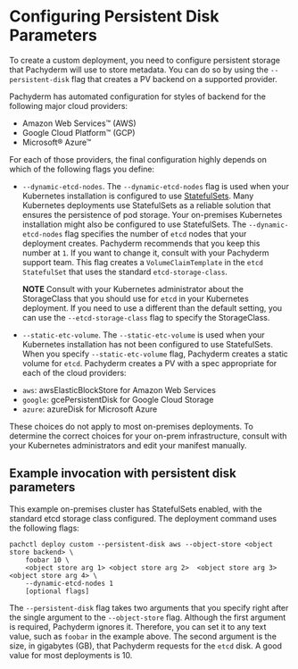 # Configuring Persistent Disk Parameters

To create a custom deployment, you need to configure
persistent storage that Pachyderm will use to store metadata.
You can do so by using the `--persistent-disk` flag
that creates a PV backend on a supported provider.

Pachyderm has automated configuration for styles of backend for the
following major cloud providers:

- Amazon Web Services™ (AWS)
- Google Cloud Platform™ (GCP)
- Microsoft® Azure™

For each of those providers,
the final configuration highly depends on which of
the following flags you define:

* `--dynamic-etcd-nodes`. The `--dynamic-etcd-nodes` flag is
used when your Kubernetes installation is configured to use
[StatefulSets](../on_premises.html#statefulsets).
Many Kubernetes deployments use StatefulSets as a reliable solution that
ensures the persistence of pod storage. Your on-premises
Kubernetes installation might also be configured to use StatefulSets.
The `--dynamic-etcd-nodes` flag specifies the number of `etcd` nodes
that your deployment creates. Pachyderm recommends that you keep this
number at `1`. If you want to change it, consult with your Pachyderm
support team.
This flag creates a `VolumeClaimTemplate` in the `etcd` `StatefulSet`
that uses the standard `etcd-storage-class`.

  **NOTE** Consult with your Kubernetes administrator about the StorageClass
  that you should use for `etcd` in your Kubernetes deployment.
  If you need to use a different than the default setting,
  you can use the `--etcd-storage-class` flag to specify the StorageClass.

* `--static-etc-volume`. The `--static-etc-volume` is used when
your Kubernetes installation has not been configured to use StatefulSets.
When you specify `--static-etc-volume` flag, Pachyderm creates a static
volume for `etcd`. Pachyderm creates a PV with a spec appropriate
for each of the cloud providers:

- `aws`: awsElasticBlockStore for Amazon Web Services
- `google`: gcePersistentDisk for Google Cloud Storage
- `azure`: azureDisk for Microsoft Azure

These choices do not apply to  most on-premises deployments.
To determine the correct choices for your on-prem infrastructure,
consult with your Kubernetes administrators
and edit your manifest manually.

## Example invocation with persistent disk parameters

This example on-premises cluster has StatefulSets
enabled, with the standard etcd storage class configured.
The deployment command uses the following flags:

```
pachctl deploy custom --persistent-disk aws --object-store <object store backend> \
    foobar 10 \
    <object store arg 1> <object store arg 2>  <object store arg 3>  <object store arg 4> \
    --dynamic-etcd-nodes 1
    [optional flags]
```

The `--persistent-disk` flag takes two arguments
that you specify right after the single argument to the `--object-store` flag.
Although the first argument is required, Pachyderm ignores it.
Therefore, you can set it to any text value, such as `foobar` in the
example above.
The second argument is the size,
in gigabytes (GB), that Pachyderm requests for the `etcd` disk.
A good value for most deployments is 10.
